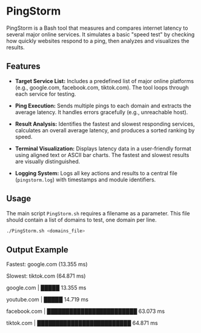 # PingStorm

PingStorm is a Bash tool that measures and compares internet latency to several major online services. It simulates a basic "speed test" by checking how quickly websites respond to a ping, then analyzes and visualizes the results.

## Features

* **Target Service List:** Includes a predefined list of major online platforms (e.g., google.com, facebook.com, tiktok.com). The tool loops through each service for testing.
    
* **Ping Execution:** Sends multiple pings to each domain and extracts the average latency. It handles errors gracefully (e.g., unreachable host).
    
* **Result Analysis:** Identifies the fastest and slowest responding services, calculates an overall average latency, and produces a sorted ranking by speed.
    
* **Terminal Visualization:** Displays latency data in a user-friendly format using aligned text or ASCII bar charts. The fastest and slowest results are visually distinguished.
      
* **Logging System:** Logs all key actions and results to a central file (`pingstorm.log`) with timestamps and module identifiers.

## Usage

The main script `PingStorm.sh` requires a filename as a parameter. This file should contain a list of domains to test, one domain per line.

```bash
./PingStorm.sh <domains_file>
```
## Output Example
Fastest: google.com (13.355 ms)

Slowest: tiktok.com (64.871 ms)

google.com | █████ 13.355 ms

youtube.com | █████ 14.719 ms

facebook.com | ████████████████████████ 63.073 ms

tiktok.com | █████████████████████████ 64.871 ms

